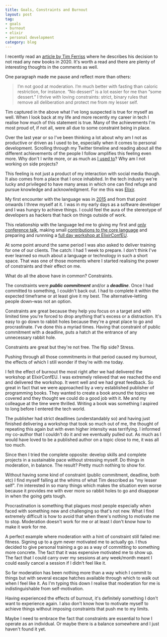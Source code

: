 ```yaml
---
title: Goals, Constraints and Burnout
layout: post
tag:
- goals
- burnout
- elixir
- personal development
category: blog
---
```


I recently read an [article by Tim
Ferriss](https://tim.blog/2020/01/20/one-decision-that-removes-100-decisions/)
where he describes his decision to not read any new books in 2020. It's
worth a read and there are plenty of interesting thoughts in the comments as well.

One paragraph made me pause and reflect more than others:

> I’m not good at moderation. I’m much better with fasting than caloric restriction, for instance. “No dessert” is a lot easier for me than “some dessert.” I thrive with loving constraints: strict, binary rules that remove all deliberation and protect me from my lesser self.

Tim captured in the above what I've long suspected is true for myself as
well. When I look back at my life and more recently my career in tech I realise
how much of this statement is true. Many of the achievements I'm most proud
of, if not all, were all due to some constraint being in place.

Over the last year or so I've been thinking a lot about why am I not as
productive or driven as I used to be, especially when it comes to personal
development. Scrolling through my Twitter timeline and reading about all
the different achievements of the people I follow amplifies this
feeling even more. Why don't I write more, or as much as [I used to](https://web.archive.org/web/*/http://makisotman.com/100_words_challenge/*)? Why am
I not working on side projects?

This feeling is not just a product of my interaction with social media
though. It also comes from a place that I once inhabited. In the tech
industry we're lucky and privileged to have many areas in which
one can find refuge and pursue knowledge and acknowledgment. For me this
was [Elixir](https://elixir-lang.org/).

My first encounter with the language was in
[2015](https://github.com/Maikon/elixir_ttt) and from that point onwards I
threw myself at it. I was in my early days as a software
developer and I was hungry to achieve things. I could feel the aura of the
stereotype of developers as hackers that hack on things outside of work.

This relationship with the language led me to giving my first and [only conference
talk](https://www.codefirstgirls.org.uk/cfg-conference-2016.html), making
small [contributions to the core
language](https://github.com/elixir-lang/elixir/pulls?utf8=%E2%9C%93&q=is%3Apr+author%3AMaikon+)
and preparing and runnning a [full day workshop at
ElixirConfEU](http://www.elixirconf.eu/events/elixirconf2017/tutorials#microservices-under-the-umbrella).

At some point around the same period I was also asked to deliver training for one
of our clients. The catch: I had 1 week to prepare. I don't
think I've ever learned so much about a language or technology in such a
short space. That was one of those moments where I started realising the
power of constraints and their effect on me.

What do all the above have in common? Constraints.

The constraints were ***public commitment*** and/or a ***deadline***. Once I had committed to something, I couldn't back out. I had to complete it within the expected timeframe or at least give it my best. The alternative–letting people down–was not an option.

Constraints are great because they help you focus on a target and with
limited time you're forced to drop anything that's excess or a distraction.
It's easy to go down to rabbit holes because they're a great place to
go and procrastinate. I've done this a myriad times. Having that constraint
of public commitment with a deadline, puts a hatch at the entrance of any
unnecessary rabbit hole.

Constraints are great but they're not free. The flip side? Stress.

Pushing through all those commitments in that period caused my burnout, the
effects of which I still wonder if they're with me today.

I felt the effect of burnout the most right after we had delivered the workshop at
ElixirConfEU. I was extremely relieved that we reached the end and
delivered the workshop. It went well and we had great feedback. So great in
fact that we were approached by a very established publisher of programming
books. They wanted to create a book around the topics we covered
and they thought we could do a good job with it. Me and my
colleague at the time were thrilled. Writing a book was something I aspired
to long before I entered the tech world.

The publisher had strict deadlines (understandably so) and having just
finished delivering a workshop that took so much out of me, the thought of
repeating this again but with even higher intensity was terrifying. I
informed my co-author that I couldn't do it and we eventually pulled out.
As much as I would have loved to be a published author on a topic close to me,
it was all too much.

Since then I tried the complete opposite: develop skills and complete
projects in a sustainable pace without stressing myself. Do things in
moderation, in balance. The result? Pretty much nothing to show for.

Without having some kind of constraint (public commitment, deadline, both
etc) I find myself falling at the whims of what Tim described as "my lesser
self". I'm interested in so many things which makes the situation even worse
because it provides me with ever more so rabbit holes to go and disappear
in when the going gets tough.

Procrastination is something that plagues most people especially when faced
with something new and challenging so that's not new. What I find
extremely difficult is how to avoid that when there's nothing to motivate
me to stop. Moderation doesn't work for me or at least I don't know how to
make it work for me.

A perfect example where moderation with a hint of constraint still failed
me: fitness. Signing up to a gym never motivated me to actually go. I thus
decided to give personal training a go as a way of committing to something
more concrete. The fact that it was expensive motivated me to show up. The
fact that I could carry over my sessions at any week/month meant I could
easily cancel a session if I didn't feel like it.

So far moderation has been nothing more than a way which I commit to things
but with several escape hatches available through which to walk out when I feel like
it. As I'm typing this down I realise that moderation for me is
indistinguishable from self-motivation.

Having experienced the effects of burnout, it's definitely something I
don't want to experience again. I also don't know how to motivate myself to
achieve things without imposing constraints that push me to my limits.

Maybe I need to embrace the fact that constraints are essential to how I
operate as an individual. Or maybe there is a balance somewhere and I just
haven't found it yet.
